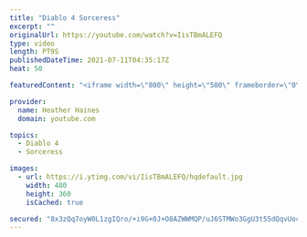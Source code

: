 ```yaml
---
title: "Diablo 4 Sorceress"
excerpt: ""
originalUrl: https://youtube.com/watch?v=IisTBmALEFQ
type: video
length: PT9S
publishedDateTime: 2021-07-11T04:35:17Z
heat: 50

featuredContent: "<iframe width=\"800\" height=\"500\" frameborder=\"0\" src=\"https://www.youtube.com/embed/IisTBmALEFQ\" allow=\"accelerometer; autoplay; encrypted-media; gyroscope; picture-in-picture\" allowfullscreen></iframe>"

provider:
  name: Heather Haines
  domain: youtube.com

topics:
  - Diablo 4
  - Sorceress

images:
  - url: https://i.ytimg.com/vi/IisTBmALEFQ/hqdefault.jpg
    width: 480
    height: 360
    isCached: true

secured: "8x3zQq7oyW0L1zgIQro/+i9G+0J+O8AZWWMQP/uJ6STMWo3GgU3t55dQqvUoce11giv6LYRtZNLeFZIcDygC31MWAMVRh757Hh0778gnQULLPW5CuQwLEpl4mfOn1/3e7po75gQJ4cEqQ8epXTxbzOs41+6v3gncF3hbagIrU02f1XLp7jdWaMzw8icgj3ADT5F2X0tZo0aHlt7nNNYD5ql8HzVM3jYsRxrRDEpA+R69wMjjAccstx7hEJq5uv9csukNWGLTWwi66HyLVYCoss9e0lSnSBqM+Q4VRc5RpZrbvJQMqmc3qhZdAhsRsXCgxRhGvf5/B06NlMX1aLqLYIZbszpgCkEl6NfwsGKywrzQHvpu6Gd8WOBijH0zi+q5tgpz3rFmTtD8U5E0gxK8WqFUA42H1FAttY7Fvo9D2ns=;5BJvgHCaubs2U2Bs3a7usQ=="
---
```


